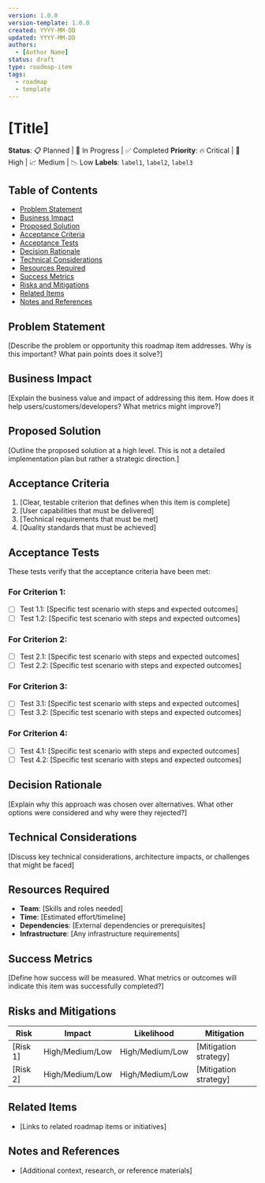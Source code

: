 ```yaml
---
version: 1.0.0
version-template: 1.0.0
created: YYYY-MM-DD
updated: YYYY-MM-DD
authors:
  - [Author Name]
status: draft
type: roadmap-item
tags:
  - roadmap
  - template
---
```


# [Title]

**Status**: 📋 Planned | 🚧 In Progress | ✅ Completed
**Priority**: 🔥 Critical | 🚀 High | 📈 Medium | 📉 Low
**Labels**: `label1`, `label2`, `label3`

## Table of Contents

- [Problem Statement](#problem-statement)
- [Business Impact](#business-impact)
- [Proposed Solution](#proposed-solution)
- [Acceptance Criteria](#acceptance-criteria)
- [Acceptance Tests](#acceptance-tests)
- [Decision Rationale](#decision-rationale)
- [Technical Considerations](#technical-considerations)
- [Resources Required](#resources-required)
- [Success Metrics](#success-metrics)
- [Risks and Mitigations](#risks-and-mitigations)
- [Related Items](#related-items)
- [Notes and References](#notes-and-references)

## Problem Statement

[Describe the problem or opportunity this roadmap item addresses. Why is this important? What pain points does it solve?]

## Business Impact

[Explain the business value and impact of addressing this item. How does it help users/customers/developers? What metrics might improve?]

## Proposed Solution

[Outline the proposed solution at a high level. This is not a detailed implementation plan but rather a strategic direction.]

## Acceptance Criteria

1. [Clear, testable criterion that defines when this item is complete]
2. [User capabilities that must be delivered]
3. [Technical requirements that must be met]
4. [Quality standards that must be achieved]

## Acceptance Tests

These tests verify that the acceptance criteria have been met:

### For Criterion 1:
- [ ] Test 1.1: [Specific test scenario with steps and expected outcomes]
- [ ] Test 1.2: [Specific test scenario with steps and expected outcomes]

### For Criterion 2:
- [ ] Test 2.1: [Specific test scenario with steps and expected outcomes]
- [ ] Test 2.2: [Specific test scenario with steps and expected outcomes]

### For Criterion 3:
- [ ] Test 3.1: [Specific test scenario with steps and expected outcomes]
- [ ] Test 3.2: [Specific test scenario with steps and expected outcomes]

### For Criterion 4:
- [ ] Test 4.1: [Specific test scenario with steps and expected outcomes]
- [ ] Test 4.2: [Specific test scenario with steps and expected outcomes]

## Decision Rationale

[Explain why this approach was chosen over alternatives. What other options were considered and why were they rejected?]

## Technical Considerations

[Discuss key technical considerations, architecture impacts, or challenges that might be faced]

## Resources Required

- **Team**: [Skills and roles needed]
- **Time**: [Estimated effort/timeline]
- **Dependencies**: [External dependencies or prerequisites]
- **Infrastructure**: [Any infrastructure requirements]

## Success Metrics

[Define how success will be measured. What metrics or outcomes will indicate this item was successfully completed?]

## Risks and Mitigations

| Risk | Impact | Likelihood | Mitigation |
|------|--------|------------|------------|
| [Risk 1] | High/Medium/Low | High/Medium/Low | [Mitigation strategy] |
| [Risk 2] | High/Medium/Low | High/Medium/Low | [Mitigation strategy] |

## Related Items

- [Links to related roadmap items or initiatives]

## Notes and References

- [Additional context, research, or reference materials] 